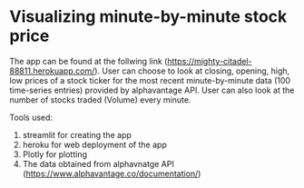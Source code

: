 # Visualizing minute-by-minute stock price

The app can be found at the follwing link (https://mighty-citadel-88811.herokuapp.com/). User can choose to look at closing, opening, high, low prices
of a stock ticker for the most recent minute-by-minute data (100 time-series entries) provided by alphavantage API. User can also look at the number of stocks traded (Volume) every minute.

Tools used:
1. streamlit for creating the app
2. heroku for web deployment of the app
3. Plotly for plotting
4. The data obtained from alphavnatge API (https://www.alphavantage.co/documentation/) 
